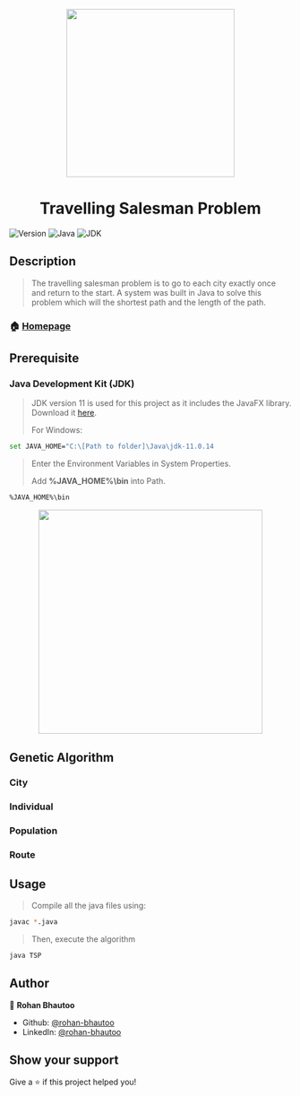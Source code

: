 <p align="center">
  <img height="300" src="https://github.com/rohan-bhautoo/Travelling-Salesman-Problem/blob/main/Screenshots/Travelling-Salesman-Problem.png">
</p>
<h1 align="center">Travelling Salesman Problem</h1>
<p>
  <img alt="Version" src="https://img.shields.io/badge/version-1.2.0-brightgreen.svg" />
  <img alt="Java" src="https://img.shields.io/badge/Java-ED8B00?logo=java&logoColor=white" />
  <img alt="JDK" src="https://img.shields.io/badge/JDK->=11.0.14-blue.svg" />
</p>

## Description
> The travelling salesman problem is to go to each city exactly once and return to the start. A system was built in Java to solve this problem which will the shortest path and the length of the path.

### 🏠 [Homepage](/Travelling%20Salesman%20Problem/src/TSP.java)

## Prerequisite

### Java Development Kit (JDK) 
> JDK version 11 is used for this project as it includes the JavaFX library. Download it [here](https://www.oracle.com/java/technologies/javase/jdk11-archive-downloads.html).
> 
> For Windows:
```sh
set JAVA_HOME="C:\[Path to folder]\Java\jdk-11.0.14
```
> Enter the Environment Variables in System Properties.
> 
> Add **%JAVA_HOME%\bin** into Path.
```sh
%JAVA_HOME%\bin
```
<p align="center">
  <img height="400" src="https://github.com/rohan-bhautoo/Point-Of-Sales-System/blob/master/Screenshots/Env%20Variable.png">
</p>

## Genetic Algorithm

### City


### Individual


### Population


### Route

## Usage
> Compile all the java files using:
```sh
javac *.java
```
> Then, execute the algorithm
```sh
java TSP
```

## Author

👤 **Rohan Bhautoo**
* Github: [@rohan-bhautoo](https://github.com/rohan-bhautoo)
* LinkedIn: [@rohan-bhautoo](https://linkedin.com/in/rohan-bhautoo)

## Show your support

Give a ⭐️ if this project helped you!
